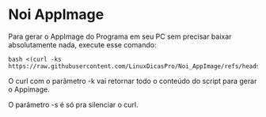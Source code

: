 # Noi AppImage

Para gerar o AppImage do Programa em seu PC sem precisar baixar absolutamente nada, execute esse comando:
```
bash <(curl -ks https://raw.githubusercontent.com/LinuxDicasPro/Noi_AppImage/refs/heads/master/get_appimage)
```

O curl com o parâmetro -k vai retornar todo o conteúdo do script para gerar o Appimage.

O parâmetro -s é só pra silenciar o curl.

